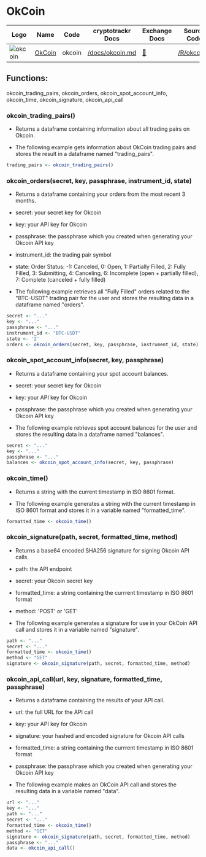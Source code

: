 # OkCoin

| Logo                                                                                                            | Name                              | Code   | cryptotrackr Docs                                                                        | Exchange Docs                         | Source Code                                                                      |
|------------|------------|------------|------------|------------|------------|
| ![okcoin](https://user-images.githubusercontent.com/51840849/87295551-102fbf00-c50e-11ea-90a9-462eebba5829.jpg) | [OkCoin](https://www.okcoin.com/) | okcoin | [/docs/okcoin.md](https://github.com/TrevorFrench/cryptotrackr/blob/main/docs/okcoin.md) | [🏢](https://www.okcoin.com/docs/en/) | [/R/okcoin.R](https://github.com/TrevorFrench/cryptotrackr/blob/main/R/okcoin.R) |

## Functions:

okcoin_trading_pairs, okcoin_orders, okcoin_spot_account_info, okcoin_time, okcoin_signature, okcoin_api_call

### okcoin_trading_pairs()

-   Returns a dataframe containing information about all trading pairs on Okcoin.

-   The following example gets information about OkCoin trading pairs and stores the result in a dataframe named "trading_pairs".

``` r
trading_pairs <- okcoin_trading_pairs()
```

### okcoin_orders(secret, key, passphrase, instrument_id, state)

-   Returns a dataframe containing your orders from the most recent 3 months.

-   secret: your secret key for Okcoin

-   key: your API key for Okcoin

-   passphrase: the passphrase which you created when generating your Okcoin API key

-   instrument_id: the trading pair symbol

-   state: Order Status: -1: Canceled, 0: Open, 1: Partially Filled, 2: Fully Filled, 3: Submitting, 4: Canceling, 6: Incomplete (open + partially filled), 7: Complete (canceled + fully filled)

-   The following example retrieves all "Fully Filled" orders related to the "BTC-USDT" trading pair for the user and stores the resulting data in a dataframe named "orders".

``` r
secret <- "..."
key <- "..."
passphrase <- "..."
instrument_id <- "BTC-USDT"
state <- '2'
orders <- okcoin_orders(secret, key, passphrase, instrument_id, state)
```

### okcoin_spot_account_info(secret, key, passphrase)

-   Returns a dataframe containing your spot account balances.

-   secret: your secret key for Okcoin

-   key: your API key for Okcoin

-   passphrase: the passphrase which you created when generating your Okcoin API key

-   The following example retrieves spot account balances for the user and stores the resulting data in a dataframe named "balances".

``` r
secret <- "..."
key <- "..."
passphrase <- "..."
balances <- okcoin_spot_account_info(secret, key, passphrase)
```

### okcoin_time()

-   Returns a string with the current timestamp in ISO 8601 format.

-   The following example generates a string with the current timestamp in ISO 8601 format and stores it in a variable named "formatted_time".

``` r
formatted_time <- okcoin_time()
```

### okcoin_signature(path, secret, formatted_time, method)

-   Returns a base64 encoded SHA256 signature for signing Okcoin API calls.

-   path: the API endpoint

-   secret: your Okcoin secret key

-   formatted_time: a string containing the currrent timestamp in ISO 8601 format

-   method: 'POST' or 'GET'

-   The following example generates a signature for use in your OkCoin API call and stores it in a variable named "signature".

``` r
path <- "..."
secret <- "..."
formatted_time <- okcoin_time()
method <- "GET"
signature <- okcoin_signature(path, secret, formatted_time, method)
```

### okcoin_api_call(url, key, signature, formatted_time, passphrase)

-   Returns a dataframe containing the results of your API call.

-   url: the full URL for the API call

-   key: your API key for Okcoin

-   signature: your hashed and encoded signature for Okcoin API calls

-   formatted_time: a string containing the currrent timestamp in ISO 8601 format

-   passphrase: the passphrase which you created when generating your Okcoin API key

-   The following example makes an OkCoin API call and stores the resulting data in a variable named "data".

``` r
url <- "..."
key <- "..."
path <- "..."
secret <- "..."
formatted_time <- okcoin_time()
method <- "GET"
signature <- okcoin_signature(path, secret, formatted_time, method)
passphrase <- "..."
data <- okcoin_api_call()
```
